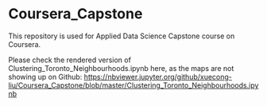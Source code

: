 # Coursera_Capstone
This repository is used for Applied Data Science Capstone course on Coursera.

Please check the rendered version of Clustering_Toronto_Neighbourhoods.ipynb here, as the maps are not showing up on Github:
https://nbviewer.jupyter.org/github/xuecong-liu/Coursera_Capstone/blob/master/Clustering_Toronto_Neighbourhoods.ipynb
